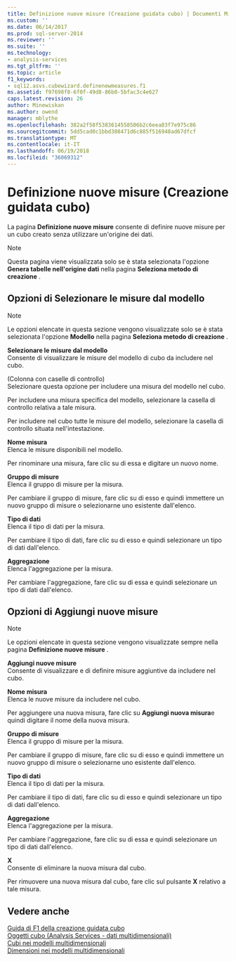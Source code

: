 ```yaml
---
title: Definizione nuove misure (Creazione guidata cubo) | Documenti Microsoft
ms.custom: ''
ms.date: 06/14/2017
ms.prod: sql-server-2014
ms.reviewer: ''
ms.suite: ''
ms.technology:
- analysis-services
ms.tgt_pltfrm: ''
ms.topic: article
f1_keywords:
- sql12.asvs.cubewizard.definenewmeasures.f1
ms.assetid: f97698f8-6f0f-49d8-86b0-5bfac3c4e627
caps.latest.revision: 26
author: Minewiskan
ms.author: owend
manager: mblythe
ms.openlocfilehash: 382a2f58f5383614558506b2c6eea83f7e975c86
ms.sourcegitcommit: 5dd5cad0c1bbd308471d6c885f516948ad67dfcf
ms.translationtype: MT
ms.contentlocale: it-IT
ms.lasthandoff: 06/19/2018
ms.locfileid: "36069312"
---
```

# <a name="define-new-measures-cube-wizard"></a>Definizione nuove misure (Creazione guidata cubo)
  La pagina **Definizione nuove misure** consente di definire nuove misure per un cubo creato senza utilizzare un'origine dei dati.  
  
> [!NOTE]  
>  Questa pagina viene visualizzata solo se è stata selezionata l'opzione **Genera tabelle nell'origine dati** nella pagina **Seleziona metodo di creazione** .  
  
## <a name="select-measures-from-template-options"></a>Opzioni di Selezionare le misure dal modello  
  
> [!NOTE]  
>  Le opzioni elencate in questa sezione vengono visualizzate solo se è stata selezionata l'opzione **Modello** nella pagina **Seleziona metodo di creazione** .  
  
 **Selezionare le misure dal modello**  
 Consente di visualizzare le misure del modello di cubo da includere nel cubo.  
  
 (Colonna con caselle di controllo)  
 Selezionare questa opzione per includere una misura del modello nel cubo.  
  
 Per includere una misura specifica del modello, selezionare la casella di controllo relativa a tale misura.  
  
 Per includere nel cubo tutte le misure del modello, selezionare la casella di controllo situata nell'intestazione.  
  
 **Nome misura**  
 Elenca le misure disponibili nel modello.  
  
 Per rinominare una misura, fare clic su di essa e digitare un nuovo nome.  
  
 **Gruppo di misure**  
 Elenca il gruppo di misure per la misura.  
  
 Per cambiare il gruppo di misure, fare clic su di esso e quindi immettere un nuovo gruppo di misure o selezionarne uno esistente dall'elenco.  
  
 **Tipo di dati**  
 Elenca il tipo di dati per la misura.  
  
 Per cambiare il tipo di dati, fare clic su di esso e quindi selezionare un tipo di dati dall'elenco.  
  
 **Aggregazione**  
 Elenca l'aggregazione per la misura.  
  
 Per cambiare l'aggregazione, fare clic su di essa e quindi selezionare un tipo di dati dall'elenco.  
  
## <a name="add-new-measures-options"></a>Opzioni di Aggiungi nuove misure  
  
> [!NOTE]  
>  Le opzioni elencate in questa sezione vengono visualizzate sempre nella pagina **Definizione nuove misure** .  
  
 **Aggiungi nuove misure**  
 Consente di visualizzare e di definire misure aggiuntive da includere nel cubo.  
  
 **Nome misura**  
 Elenca le nuove misure da includere nel cubo.  
  
 Per aggiungere una nuova misura, fare clic su **Aggiungi nuova misura**e quindi digitare il nome della nuova misura.  
  
 **Gruppo di misure**  
 Elenca il gruppo di misure per la misura.  
  
 Per cambiare il gruppo di misure, fare clic su di esso e quindi immettere un nuovo gruppo di misure o selezionarne uno esistente dall'elenco.  
  
 **Tipo di dati**  
 Elenca il tipo di dati per la misura.  
  
 Per cambiare il tipo di dati, fare clic su di esso e quindi selezionare un tipo di dati dall'elenco.  
  
 **Aggregazione**  
 Elenca l'aggregazione per la misura.  
  
 Per cambiare l'aggregazione, fare clic su di essa e quindi selezionare un tipo di dati dall'elenco.  
  
 **X**  
 Consente di eliminare la nuova misura dal cubo.  
  
 Per rimuovere una nuova misura dal cubo, fare clic sul pulsante **X** relativo a tale misura.  
  
## <a name="see-also"></a>Vedere anche  
 [Guida di F1 della creazione guidata cubo](cube-wizard-f1-help.md)   
 [Oggetti cubo &#40;Analysis Services - dati multidimensionali&#41;](multidimensional-models-olap-logical-cube-objects/cube-objects-analysis-services-multidimensional-data.md)   
 [Cubi nei modelli multidimensionali](multidimensional-models/cubes-in-multidimensional-models.md)   
 [Dimensioni nei modelli multidimensionali](multidimensional-models/dimensions-in-multidimensional-models.md)  
  
  